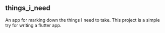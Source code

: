 ## things_i_need

An app for marking down the things I need to take. 
This project is a simple try for writing a flutter app.
